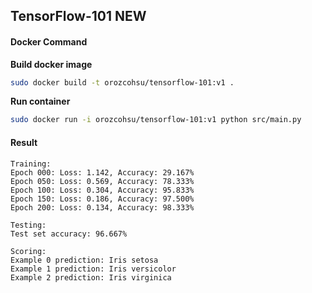 ## TensorFlow-101 NEW

#### Docker Command

**Build docker image**

```bash
sudo docker build -t orozcohsu/tensorflow-101:v1 .
```

**Run container**

```bash
sudo docker run -i orozcohsu/tensorflow-101:v1 python src/main.py
```

#### Result

```
Training:
Epoch 000: Loss: 1.142, Accuracy: 29.167%
Epoch 050: Loss: 0.569, Accuracy: 78.333%
Epoch 100: Loss: 0.304, Accuracy: 95.833%
Epoch 150: Loss: 0.186, Accuracy: 97.500%
Epoch 200: Loss: 0.134, Accuracy: 98.333%

Testing:
Test set accuracy: 96.667%

Scoring:
Example 0 prediction: Iris setosa
Example 1 prediction: Iris versicolor
Example 2 prediction: Iris virginica
```
